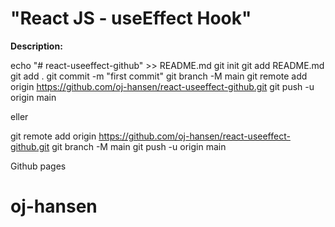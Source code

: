 # "React JS - useEffect Hook"

**Description:**

echo "# react-useeffect-github" >> README.md
git init
git add README.md
git add .
git commit -m "first commit"
git branch -M main
git remote add origin https://github.com/oj-hansen/react-useeffect-github.git
git push -u origin main

eller

git remote add origin https://github.com/oj-hansen/react-useeffect-github.git
git branch -M main
git push -u origin main


Github pages

# oj-hansen
